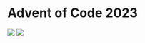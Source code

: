 # Advent of Code 2023
![](https://img.shields.io/badge/days%20completed-3-red)
![](https://img.shields.io/badge/stars%20⭐-6-yellow)
